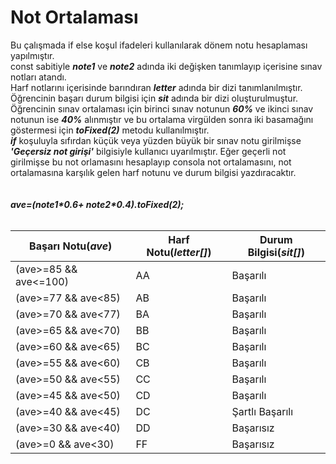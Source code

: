 <h1>Not Ortalaması</h1>
Bu çalışmada if else  koşul ifadeleri kullanılarak dönem notu hesaplaması yapılmıştır.<br>
const sabitiyle <b><i>note1</i></b> ve <b><i>note2</i></b> adında iki değişken tanımlayıp içerisine sınav notları atandı.<br>
Harf notlarını içerisinde barındıran <b><i>letter</i></b> adında bir dizi tanımlanılmıştır.<br>
Öğrencinin başarı durum bilgisi için <b><i>sit</i></b> adında bir dizi oluşturulmuştur.<br>
Öğrencinin sınav ortalaması için birinci sınav notunun <b><i>60%</i></b> ve ikinci sınav notunun ise <b><i>40%</i></b> alınmıştır
ve bu ortalama virgülden sonra iki basamağını göstermesi için <b><i>toFixed(2)</i></b> metodu kullanılmıştır.<br>
<b><i>if</i></b> koşuluyla sıfırdan küçük veya yüzden büyük bir sınav notu girilmişse <b><i>'Geçersiz not girişi'</i></b> bilgisiyle kullanıcı uyarılmıştır. 
Eğer geçerli not girilmişse bu not orlamasını hesaplayıp consola not ortalamasını, not ortalamasına karşılık gelen harf notunu ve durum bilgisi yazdıracaktır.<br><br>
<br><b><i>ave=(note1*0.6+ note2*0.4).toFixed(2);</i></b><br><br>
<table>
  <thead>
    <tr>
      <th>Başarı Notu(<b><i>ave</i></b>)</th>
      <th>Harf Notu(<b><i>letter[]</i></b>)</th>
      <th>Durum Bilgisi(<b><i>sit[]</i></b>)</th>
    </tr>
  </thead>
  <tbody>
    <tr>
      <td>(ave>=85 && ave<=100)</td>
      <td>AA</td>
      <td>Başarılı</td>
    </tr>
    <tr>
      <td>(ave>=77 && ave<85)</td>
      <td>AB</td>
      <td>Başarılı</td>
    </tr>
    <tr>
      <td>(ave>=70 && ave<77)</td>
      <td>BA</td>
      <td>Başarılı</td>
    </tr>
    <tr>
      <td>(ave>=65 && ave<70)</td>
      <td>BB</td>
      <td>Başarılı</td>
    </tr>
    <tr>
      <td>(ave>=60 && ave<65) </td>
      <td>BC</td>
      <td>Başarılı</td>
    </tr>
    <tr>
      <td>(ave>=55 && ave<60)</td>
      <td>CB</td>
      <td>Başarılı</td>
    </tr>
    <tr>
      <td>(ave>=50 && ave<55)</td>
      <td>CC</td>
      <td>Başarılı</td>
    </tr>
    <tr>
      <td>(ave>=45 && ave<50)</td>
      <td>CD</td>
      <td>Başarılı</td>
    </tr>
    <tr>
      <td>(ave>=40 && ave<45)</td>
      <td>DC</td>
      <td>Şartlı Başarılı</td>
    </tr>
    <tr>
      <td>(ave>=30 && ave<40)</td>
      <td>DD</td>
      <td>Başarısız</td>
    </tr>
    <tr>
      <td>(ave>=0 && ave<30)</td>
      <td>FF</td>
      <td>Başarısız</td>
    </tr>
  </tbody>
</table>
  
